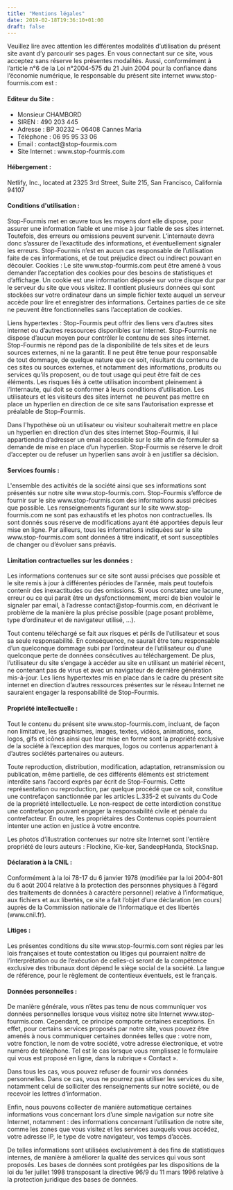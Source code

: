 ```yaml
---
title: "Mentions légales"
date: 2019-02-18T19:36:10+01:00
draft: false
---
```


<p>Veuillez lire avec attention les différentes modalités d’utilisation du présent site avant d’y parcourir ses pages. En vous connectant sur ce site, vous acceptez sans réserve les présentes modalités. Aussi, conformément à l’article n°6 de la Loi n°2004-575 du 21 Juin 2004 pour la confiance dans l’économie numérique, le responsable du présent site internet www.stop-fourmis.com est :</p>

<h4>Editeur du Site : </h4>
<ul>
	<li>Monsieur CHAMBORD</li>
	<li>SIREN : 490 203 445</li>
	<li>Adresse : BP 30232 – 06408 Cannes Maria</li>
	<li>Téléphone : 06 95 95 33 06</li>
	<li>Email : contact@stop-fourmis.com</li>
	<li>Site Internet : www.stop-fourmis.com</li>
</ul>

<h4>Hébergement : </h4>
<p>Netlify, Inc., located at 2325 3rd Street, Suite 215, San Francisco, California 94107</p>

<h4>Conditions d'utilisation : </h4>
<p>Stop-Fourmis met en œuvre tous les moyens dont elle dispose, pour assurer une information fiable et une mise à jour fiable de ses sites internet. Toutefois, des erreurs ou omissions peuvent survenir. L’internaute devra donc s’assurer de l’exactitude des informations, et éventuellement signaler les erreurs.  Stop-Fourmis n’est en aucun cas responsable de l’utilisation faite de ces informations, et de tout préjudice direct ou indirect pouvant en découler.
Cookies : Le site www.stop-fourmis.com peut être amené à vous demander l’acceptation des cookies pour des besoins de statistiques et d’affichage. Un cookie est une information déposée sur votre disque dur par le serveur du site que vous visitez. Il contient plusieurs données qui sont stockées sur votre ordinateur dans un simple fichier texte auquel un serveur accède pour lire et enregistrer des informations. Certaines parties de ce site ne peuvent être fonctionnelles sans l’acceptation de cookies.</p>
<p>Liens hypertextes : Stop-Fourmis peut offrir des liens vers d’autres sites internet ou d’autres ressources disponibles sur Internet. Stop-Fourmis ne dispose d’aucun moyen pour contrôler le contenu de ses sites internet. Stop-Fourmis ne répond pas de la disponibilité de tels sites et de leurs sources externes, ni ne la garantit. Il ne peut être tenue pour responsable de tout dommage, de quelque nature que ce soit, résultant du contenu de ces sites ou sources externes, et notamment des informations, produits ou services qu’ils proposent, ou de tout usage qui peut être fait de ces éléments. Les risques liés à cette utilisation incombent pleinement à l’internaute, qui doit se conformer à leurs conditions d’utilisation.
Les utilisateurs et les visiteurs des sites internet  ne peuvent pas mettre en place un hyperlien en direction de ce site sans l’autorisation expresse et préalable de Stop-Fourmis.</p>
<p>Dans l'hypothèse où un utilisateur ou visiteur souhaiterait mettre en place un hyperlien en direction d’un des sites internet Stop-Fourmis, il lui appartiendra d’adresser un email accessible sur le site afin de formuler sa demande de mise en place d’un hyperlien. Stop-Fourmis se réserve le droit d’accepter ou de refuser un hyperlien sans avoir à en justifier sa décision.</p>

<h4>Services fournis : </h4>
<p>L'ensemble des activités de la société ainsi que ses informations sont présentés sur notre site www.stop-fourmis.com.
Stop-Fourmis s’efforce de fournir sur le site www.stop-fourmis.com des informations aussi précises que possible. Les renseignements figurant sur le site www.stop-fourmis.com ne sont pas exhaustifs et les photos non contractuelles. Ils sont donnés sous réserve de modifications ayant été apportées depuis leur mise en ligne. Par ailleurs, tous les informations indiquées sur le site www.stop-fourmis.com sont données à titre indicatif, et sont susceptibles de changer ou d’évoluer sans préavis.</p>

<h4>Limitation contractuelles sur les données : </h4>
<p>Les informations contenues sur ce site sont aussi précises que possible et le site remis à jour à différentes périodes de l’année, mais peut toutefois contenir des inexactitudes ou des omissions. Si vous constatez une lacune, erreur ou ce qui parait être un dysfonctionnement, merci de bien vouloir le signaler par email, à l’adresse contact@stop-fourmis.com, en décrivant le problème de la manière la plus précise possible (page posant problème, type d’ordinateur et de navigateur utilisé, ...).</p>
<p>Tout contenu téléchargé se fait aux risques et périls de l’utilisateur et sous sa seule responsabilité. En conséquence, ne saurait être tenu responsable d’un quelconque dommage subi par l’ordinateur de l’utilisateur ou d’une quelconque perte de données consécutives au téléchargement. De plus, l’utilisateur du site s’engage à accéder au site en utilisant un matériel récent, ne contenant pas de virus et avec un navigateur de dernière génération mis-à-jour.
Les liens hypertextes mis en place dans le cadre du présent site internet en direction d’autres ressources présentes sur le réseau Internet ne sauraient engager la responsabilité de Stop-Fourmis.</p>

<h4>Propriété intellectuelle :</h4>
<p>Tout le contenu du présent site www.stop-fourmis.com, incluant, de façon non limitative, les graphismes, images, textes, vidéos, animations, sons, logos, gifs et icônes ainsi que leur mise en forme sont la propriété exclusive de la société à l’exception des marques, logos ou contenus appartenant à d’autres sociétés partenaires ou auteurs.</p>
<p>Toute reproduction, distribution, modification, adaptation, retransmission ou publication, même partielle, de ces différents éléments est strictement interdite sans l’accord exprès par écrit de Stop-Fourmis. Cette représentation ou reproduction, par quelque procédé que ce soit, constitue une contrefaçon sanctionnée par les articles L.335-2 et suivants du Code de la propriété intellectuelle. Le non-respect de cette interdiction constitue une contrefaçon pouvant engager la responsabilité civile et pénale du contrefacteur. En outre, les propriétaires des Contenus copiés pourraient intenter une action en justice à votre encontre.</p>
<p>Les photos d’illustration contenues sur notre site Internet sont l'entière propriété de leurs auteurs : Flockine, Kie-ker, SandeepHanda, StockSnap.</p>

<h4>Déclaration à la CNIL : </h4>
<p>Conformément à la loi 78-17 du 6 janvier 1978 (modifiée par la loi 2004-801 du 6 août 2004 relative à la protection des personnes physiques à l’égard des traitements de données à caractère personnel) relative à l’informatique, aux fichiers et aux libertés, ce site a fait l’objet d’une déclaration (en cours) auprès de la Commission nationale de l’informatique et des libertés (www.cnil.fr).</p>

<h4>Litiges : </h4>
<p>Les présentes conditions du site www.stop-fourmis.com sont régies par les lois françaises et toute contestation ou litiges qui pourraient naître de l’interprétation ou de l’exécution de celles-ci seront de la compétence exclusive des tribunaux dont dépend le siège social de la société. La langue de référence, pour le règlement de contentieux éventuels, est le français.</p>

<h4>Données personnelles :</h4>
<p>De manière générale, vous n’êtes pas tenu de nous communiquer vos données personnelles lorsque vous visitez notre site Internet www.stop-fourmis.com.
Cependant, ce principe comporte certaines exceptions. En effet, pour certains services proposés par notre site, vous pouvez être amenés à nous communiquer certaines données telles que : votre nom, votre fonction, le nom de votre société, votre adresse électronique, et votre numéro de téléphone. Tel est le cas lorsque vous remplissez le formulaire qui vous est proposé en ligne, dans la rubrique « Contact ».</p>
<p>Dans tous les cas, vous pouvez refuser de fournir vos données personnelles. Dans ce cas, vous ne pourrez pas utiliser les services du site, notamment celui de solliciter des renseignements sur notre société, ou de recevoir les lettres d’information.</p>
<p>Enfin, nous pouvons collecter de manière automatique certaines informations vous concernant lors d’une simple navigation sur notre site Internet, notamment : des informations concernant l’utilisation de notre site, comme les zones que vous visitez et les services auxquels vous accédez, votre adresse IP, le type de votre navigateur, vos temps d’accès.</p>
<p>De telles informations sont utilisées exclusivement à des fins de statistiques internes, de manière à améliorer la qualité des services qui vous sont proposés. Les bases de données sont protégées par les dispositions de la loi du 1er juillet 1998 transposant la directive 96/9 du 11 mars 1996 relative à la protection juridique des bases de données.</p>